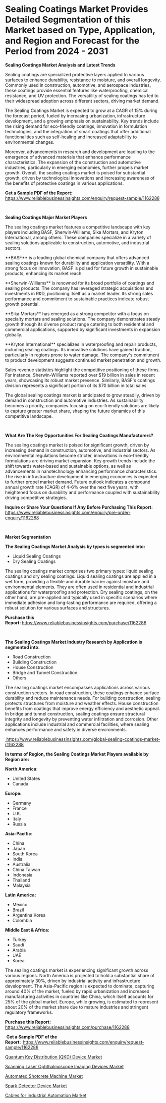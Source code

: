 <p><h1>Sealing Coatings Market Provides Detailed Segmentation of this Market based on Type, Application, and Region and Forecast for the Period from 2024 - 2031</h1></p><p><strong>Sealing Coatings Market Analysis and Latest Trends</strong></p>
<p><p>Sealing coatings are specialized protective layers applied to various surfaces to enhance durability, resistance to moisture, and overall longevity. Commonly used in construction, automotive, and aerospace industries, these coatings provide essential features like waterproofing, chemical resistance, and UV protection. The versatility of sealing coatings has led to their widespread adoption across different sectors, driving market demand.</p><p>The Sealing Coatings Market is expected to grow at a CAGR of 15% during the forecast period, fueled by increasing urbanization, infrastructure development, and a growing emphasis on sustainability. Key trends include the rising demand for eco-friendly coatings, innovation in formulation technologies, and the integration of smart coatings that offer additional functionalities such as self-healing and increased adaptability to environmental changes. </p><p>Moreover, advancements in research and development are leading to the emergence of advanced materials that enhance performance characteristics. The expansion of the construction and automotive industries, particularly in emerging economies, further propels market growth. Overall, the sealing coatings market is poised for substantial growth, driven by technological innovations and increasing awareness of the benefits of protective coatings in various applications.</p></p>
<p><strong>Get a Sample PDF of the Report:&nbsp;</strong> <a href="https://www.reliablebusinessinsights.com/enquiry/request-sample/1162288?utm_campaign=1554&utm_medium=2&utm_source=Github&utm_content=ia&utm_term=12102024&utm_id=sealing-coatings">https://www.reliablebusinessinsights.com/enquiry/request-sample/1162288</a></p>
<p>&nbsp;</p>
<p><strong>Sealing Coatings Major Market Players</strong></p>
<p><p>The sealing coatings market features a competitive landscape with key players including BASF, Sherwin-Williams, Sika Mortars, and Kryton International, among others. These companies specialize in a variety of sealing solutions applicable to construction, automotive, and industrial sectors.</p><p>**BASF** is a leading global chemical company that offers advanced sealing coatings known for durability and application versatility. With a strong focus on innovation, BASF is poised for future growth in sustainable products, enhancing its market reach.</p><p>**Sherwin-Williams** is renowned for its broad portfolio of coatings and sealing products. The company has leveraged strategic acquisitions and investments in R&D, positioning itself as a market leader. Its strong sales performance and commitment to sustainable practices indicate robust growth potential.</p><p>**Sika Mortars** has emerged as a strong competitor with a focus on specialty mortars and sealing solutions. The company demonstrates steady growth through its diverse product range catering to both residential and commercial applications, supported by significant investments in expansion globally.</p><p>**Kryton International** specializes in waterproofing and repair products, including sealing coatings. Its innovative solutions have gained traction, particularly in regions prone to water damage. The company's commitment to product development suggests continued market penetration and growth.</p><p>Sales revenue statistics highlight the competitive positioning of these firms. For instance, Sherwin-Williams reported over $19 billion in sales in recent years, showcasing its robust market presence. Similarly, BASF's coatings division represents a significant portion of its $70 billion in total sales.</p><p>The global sealing coatings market is anticipated to grow steadily, driven by demand in construction and automotive industries. As sustainability becomes a priority, companies focusing on eco-friendly solutions are likely to capture greater market share, shaping the future dynamics of this competitive landscape.</p></p>
<p>&nbsp;</p>
<p><strong>What Are The Key Opportunities For Sealing Coatings Manufacturers?</strong></p>
<p><p>The sealing coatings market is poised for significant growth, driven by increasing demand in construction, automotive, and industrial sectors. As environmental regulations become stricter, innovations in eco-friendly formulations are driving market expansion. Key growth trends include the shift towards water-based and sustainable options, as well as advancements in nanotechnology enhancing performance characteristics. The rise in infrastructure development in emerging economies is expected to further propel market demand. Future outlook indicates a compound annual growth rate (CAGR) of 4-6% over the next five years, with heightened focus on durability and performance coupled with sustainability driving competitive strategies.</p></p>
<p><strong>Inquire or Share Your Questions If Any Before Purchasing This Report:</strong> <a href="https://www.reliablebusinessinsights.com/enquiry/pre-order-enquiry/1162288?utm_campaign=1554&utm_medium=2&utm_source=Github&utm_content=ia&utm_term=12102024&utm_id=sealing-coatings">https://www.reliablebusinessinsights.com/enquiry/pre-order-enquiry/1162288</a></p>
<p>&nbsp;</p>
<p><strong>Market Segmentation</strong></p>
<p><strong>The Sealing Coatings Market Analysis by types is segmented into:</strong></p>
<p><ul><li>Liquid Sealing Coatings</li><li>Dry Sealing Coatings</li></ul></p>
<p><p>The sealing coatings market comprises two primary types: liquid sealing coatings and dry sealing coatings. Liquid sealing coatings are applied in a wet form, providing a flexible and durable barrier against moisture and environmental elements. They are often used in residential and industrial applications for waterproofing and protection. Dry sealing coatings, on the other hand, are pre-applied and typically used in specific scenarios where immediate adhesion and long-lasting performance are required, offering a robust solution for various surfaces and structures.</p></p>
<p><strong>Purchase this Report:&nbsp;</strong><a href="https://www.reliablebusinessinsights.com/purchase/1162288?utm_campaign=1554&utm_medium=2&utm_source=Github&utm_content=ia&utm_term=12102024&utm_id=sealing-coatings">https://www.reliablebusinessinsights.com/purchase/1162288</a></p>
<p>&nbsp;</p>
<p><strong>The Sealing Coatings Market Industry Research by Application is segmented into:</strong></p>
<p><ul><li>Road Construction</li><li>Building Construction</li><li>House Construction</li><li>Bridge and Tunnel Construction</li><li>Others</li></ul></p>
<p><p>The sealing coatings market encompasses applications across various construction sectors. In road construction, these coatings enhance surface durability and reduce maintenance needs. For building construction, sealing protects structures from moisture and weather effects. House construction benefits from coatings that improve energy efficiency and aesthetic appeal. In bridge and tunnel construction, sealing coatings ensure structural integrity and longevity by preventing water infiltration and corrosion. Other applications include industrial and commercial facilities, where sealing enhances performance and safety in diverse environments.</p></p>
<p><a href="https://www.reliablebusinessinsights.com/global-sealing-coatings-market-r1162288?utm_campaign=1554&utm_medium=2&utm_source=Github&utm_content=ia&utm_term=12102024&utm_id=sealing-coatings">&nbsp;https://www.reliablebusinessinsights.com/global-sealing-coatings-market-r1162288</a></p>
<p><strong>In terms of Region, the Sealing Coatings Market Players available by Region are:</strong></p>
<p>
    <p> <strong> North America: </strong>
        <ul>
            <li>United States</li>
            <li>Canada</li>
        </ul>
        </p> 
    <p> <strong> Europe: </strong>
        <ul>
            <li>Germany</li>
            <li>France</li>
            <li>U.K.</li>
            <li>Italy</li>
            <li>Russia</li>
        </ul>
        </p> 
    <p> <strong> Asia-Pacific: </strong>
        <ul>
            <li>China</li>
            <li>Japan</li>
            <li>South Korea</li>
            <li>India</li>
            <li>Australia</li>
            <li>China Taiwan</li>
            <li>Indonesia</li>
            <li>Thailand</li>
            <li>Malaysia</li>
        </ul>
        </p> 
    <p> <strong> Latin America: </strong>
        <ul>
            <li>Mexico</li>
            <li>Brazil</li>
            <li>Argentina Korea</li>
            <li>Colombia</li>
        </ul>
        </p> 
    <p> <strong> Middle East & Africa: </strong>
        <ul>
            <li>Turkey</li>
            <li>Saudi</li>
            <li>Arabia</li>
            <li>UAE</li>
            <li>Korea</li>
        </ul>
    </p>
    </p>
<p><p>The sealing coatings market is experiencing significant growth across various regions. North America is projected to hold a substantial share of approximately 30%, driven by industrial activity and infrastructure development. The Asia-Pacific region is expected to dominate, capturing around 40% of the market, fueled by rapid urbanization and increased manufacturing activities in countries like China, which itself accounts for 25% of the global market. Europe, while growing, is estimated to represent about 20% of the market share due to mature industries and stringent regulatory frameworks.</p></p>
<p><strong>Purchase this Report: </strong><a href="https://www.reliablebusinessinsights.com/purchase/1162288?utm_campaign=1554&utm_medium=2&utm_source=Github&utm_content=ia&utm_term=12102024&utm_id=sealing-coatings">https://www.reliablebusinessinsights.com/purchase/1162288</a></p>
<p>&nbsp;<strong>Get a Sample PDF of the Report:&nbsp;&nbsp;</strong><a href="https://www.reliablebusinessinsights.com/enquiry/request-sample/1162288?utm_campaign=1554&utm_medium=2&utm_source=Github&utm_content=ia&utm_term=12102024&utm_id=sealing-coatings">https://www.reliablebusinessinsights.com/enquiry/request-sample/1162288</a></p>
<p><strong></strong></p>
<p><p><a href="https://www.linkedin.com/pulse/booming-quantum-key-distribution-qkd-device-market-sector-analysis-9wvcf?utm_campaign=1554&utm_medium=2&utm_source=Github&utm_content=ia&utm_term=12102024&utm_id=sealing-coatings">Quantum Key Distribution (QKD) Device Market</a></p><p><a href="https://github.com/Chiragrp22/Market-Research-Report-List-6/blob/main/scanning-laser-ophthalmoscope-imaging-devices-market.md?utm_campaign=1554&utm_medium=2&utm_source=Github&utm_content=ia&utm_term=12102024&utm_id=sealing-coatings">Scanning Laser Ophthalmoscope Imaging Devices Market</a></p><p><a href="https://www.linkedin.com/pulse/what-factors-influence-automated-shotcrete-machine-market-gukgf?utm_campaign=1554&utm_medium=2&utm_source=Github&utm_content=ia&utm_term=12102024&utm_id=sealing-coatings">Automated Shotcrete Machine Market</a></p><p><a href="https://www.linkedin.com/pulse/spark-detector-device-market-revolution-2024-2031-trends-shaping-idvxf?utm_campaign=1554&utm_medium=2&utm_source=Github&utm_content=ia&utm_term=12102024&utm_id=sealing-coatings">Spark Detector Device Market</a></p><p><a href="https://github.com/caterinadubg8/Market-Research-Report-List-1/blob/main/cables-for-industrial-automation-market.md?utm_campaign=1554&utm_medium=2&utm_source=Github&utm_content=ia&utm_term=12102024&utm_id=sealing-coatings">Cables for Industrial Automation Market</a></p></p>